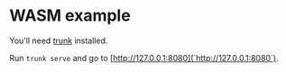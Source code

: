 # WASM example

You'll need [trunk][1] installed.

Run `trunk serve` and go to [http://127.0.0.1:8080](`http://127.0.0.1:8080`).

[1]: https://trunkrs.dev/

